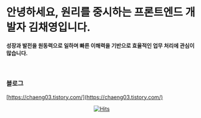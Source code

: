 # **안녕하세요, 원리를 중시하는 프론트엔드 개발자 김채영입니다.**

#### 성장과 발전을 원동력으로 일하며 빠른 이해력을 기반으로 효율적인 업무 처리에 관심이 많습니다.

<br>

### __블로그__
[https://chaeng03.tistory.com/](https://chaeng03.tistory.com/)

  <div align=center>
	
[![Hits](https://hits.seeyoufarm.com/api/count/incr/badge.svg?url=https%3A%2F%2Fgithub.com%2Frlacodud&count_bg=%2379C83D&title_bg=%23555555&icon=&icon_color=%23E7E7E7&title=hits&edge_flat=false)](https://hits.seeyoufarm.com)
	
  </div>
